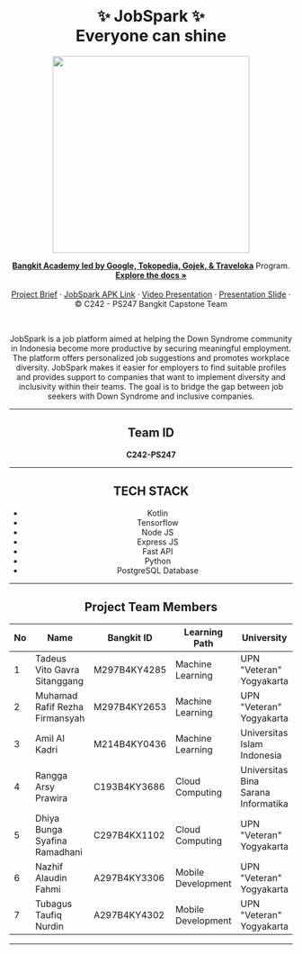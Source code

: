 <br />
<p align="center">
  <h1 align="center">✨ JobSpark ✨<br> Everyone can shine</h1>

  <div align="center">
  <a href="Banner">
    <img src='https://storage.googleapis.com/jobspark_public/preview.jpg' style='width : 350px'/>
  </a>

  <p align="center">
  <a href="https://grow.google/intl/id_id/bangkit/"><strong>Bangkit Academy led by Google, Tokopedia, Gojek, & Traveloka</strong></a>
   Program.
    <br />
    <a href="https://github.com/JobSpark-Everyone-Can-Shine"><strong>Explore the docs »</strong></a>
    <br />
    <br />
    <a href="#">Project Brief</a>
    ·
    <a href=" ">JobSpark APK Link</a>
    ·
    <a href=" ">Video Presentation</a>
    ·
    <a href=" ">Presentation Slide</a>
    ·
    <br />
    © C242 - PS247 Bangkit Capstone Team
  </p>
</p>
<br>

JobSpark is a job platform aimed at helping the Down Syndrome community in Indonesia become more productive by securing meaningful employment. The platform offers personalized job suggestions and promotes workplace diversity. JobSpark makes it easier for employers to find suitable profiles and provides support to companies that want to implement diversity and inclusivity within their teams. The goal is to bridge the gap between job seekers with Down Syndrome and inclusive companies.

---

## Team ID

**C242-PS247**

---

## TECH STACK

- Kotlin
- Tensorflow
- Node JS
- Express JS
- Fast API
- Python
- PostgreSQL Database

---

## Project Team Members

| No  | Name                           | Bangkit ID   | Learning Path      | University                          |
| --- | ------------------------------ | ------------ | ------------------ | ----------------------------------- |
| 1   | Tadeus Vito Gavra Sitanggang   | M297B4KY4285 | Machine Learning   | UPN "Veteran" Yogyakarta            |
| 2   | Muhamad Rafif Rezha Firmansyah | M297B4KY2653 | Machine Learning   | UPN "Veteran" Yogyakarta            |
| 3   | Amil Al Kadri                  | M214B4KY0436 | Machine Learning   | Universitas Islam Indonesia         |
| 4   | Rangga Arsy Prawira            | C193B4KY3686 | Cloud Computing    | Universitas Bina Sarana Informatika |
| 5   | Dhiya Bunga Syafina Ramadhani  | C297B4KX1102 | Cloud Computing    | UPN "Veteran" Yogyakarta            |
| 6   | Nazhif Alaudin Fahmi           | A297B4KY3306 | Mobile Development | UPN "Veteran" Yogyakarta            |
| 7   | Tubagus Taufiq Nurdin          | A297B4KY4302 | Mobile Development | UPN "Veteran" Yogyakarta            |

---


